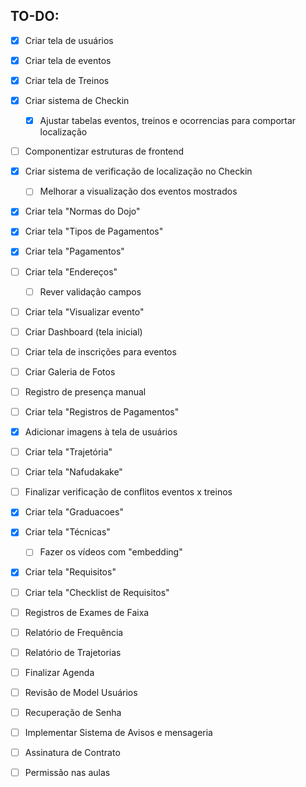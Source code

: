 ## TO-DO:

- [x] Criar tela de usuários
- [x] Criar tela de eventos
- [x] Criar tela de Treinos
- [x] Criar sistema de Checkin
  - [x] Ajustar tabelas eventos, treinos e ocorrencias para comportar localização
- [ ] Componentizar estruturas de frontend
- [x] Criar sistema de verificação de localização no Checkin
  - [ ] Melhorar a visualização dos eventos mostrados
- [x] Criar tela "Normas do Dojo"
- [x] Criar tela "Tipos de Pagamentos"
- [x] Criar tela "Pagamentos"
- [ ] Criar tela "Endereços"
  - [ ] Rever validação campos
- [ ] Criar tela "Visualizar evento"
- [ ] Criar Dashboard (tela inicial)
- [ ] Criar tela de inscrições para eventos
- [ ] Criar Galeria de Fotos
- [ ] Registro de presença manual
- [ ] Criar tela "Registros de Pagamentos"
- [x] Adicionar imagens à tela de usuários
- [ ] Criar tela "Trajetória"
- [ ] Criar tela "Nafudakake"
- [ ] Finalizar verificação de conflitos eventos x treinos
- [x] Criar tela "Graduacoes"
- [x] Criar tela "Técnicas"
  - [ ] Fazer os vídeos com "embedding"
- [x] Criar tela "Requisitos"
- [ ] Criar tela "Checklist de Requisitos"
- [ ] Registros de Exames de Faixa
- [ ] Relatório de Frequência
- [ ] Relatório de Trajetorias
- [ ] Finalizar Agenda
- [ ] Revisão de Model Usuários
- [ ] Recuperação de Senha
- [ ] Implementar Sistema de Avisos e mensageria
- [ ] Assinatura de Contrato
- [ ] Permissão nas aulas



